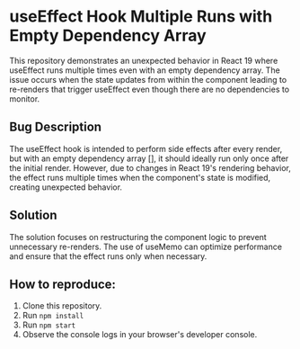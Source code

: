 # useEffect Hook Multiple Runs with Empty Dependency Array

This repository demonstrates an unexpected behavior in React 19 where useEffect runs multiple times even with an empty dependency array.  The issue occurs when the state updates from within the component leading to re-renders that trigger useEffect even though there are no dependencies to monitor. 

## Bug Description
The useEffect hook is intended to perform side effects after every render, but with an empty dependency array [], it should ideally run only once after the initial render. However, due to changes in React 19's rendering behavior, the effect runs multiple times when the component's state is modified, creating unexpected behavior.

## Solution
The solution focuses on restructuring the component logic to prevent unnecessary re-renders. The use of useMemo can optimize performance and ensure that the effect runs only when necessary.

## How to reproduce:
1. Clone this repository.
2. Run `npm install`
3. Run `npm start`
4. Observe the console logs in your browser's developer console. 
